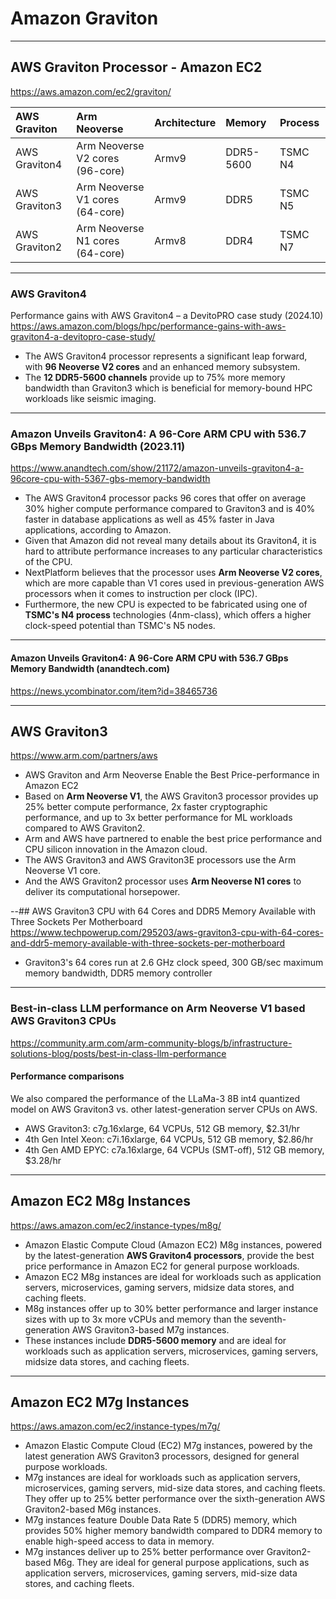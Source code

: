 # Amazon Graviton

---
## AWS Graviton Processor - Amazon EC2
https://aws.amazon.com/ec2/graviton/

| AWS Graviton | Arm Neoverse | Architecture | Memory | Process |
| :- | :- | :- | :- | :- |
| AWS Graviton4 | Arm Neoverse V2 cores (96-core) | Armv9 | DDR5-5600 | TSMC N4 |
| AWS Graviton3 | Arm Neoverse V1 cores (64-core) | Armv9 | DDR5 |TSMC N5 |
| AWS Graviton2 | Arm Neoverse N1 cores  (64-core) | Armv8 | DDR4 |TSMC N7 |


---
### AWS Graviton4

Performance gains with AWS Graviton4 – a DevitoPRO case study (2024.10) \
https://aws.amazon.com/blogs/hpc/performance-gains-with-aws-graviton4-a-devitopro-case-study/

* The AWS Graviton4 processor represents a significant leap forward, with **96 Neoverse V2 cores** and an enhanced memory subsystem.
* The **12 DDR5-5600 channels** provide up to 75% more memory bandwidth than Graviton3 which is beneficial for memory-bound HPC workloads like seismic imaging.

---
### Amazon Unveils Graviton4: A 96-Core ARM CPU with 536.7 GBps Memory Bandwidth (2023.11)
https://www.anandtech.com/show/21172/amazon-unveils-graviton4-a-96core-cpu-with-5367-gbs-memory-bandwidth

* The AWS Graviton4 processor packs 96 cores that offer on average 30% higher compute performance compared to Graviton3 and is 40% faster in database applications as well as 45% faster in Java applications, according to Amazon.
* Given that Amazon did not reveal many details about its Graviton4, it is hard to attribute performance increases to any particular characteristics of the CPU.
* NextPlatform believes that the processor uses **Arm Neoverse V2 cores**, which are more capable than V1 cores used in previous-generation AWS processors when it comes to instruction per clock (IPC).
* Furthermore, the new CPU is expected to be fabricated using one of **TSMC's N4 process** technologies (4nm-class), which offers a higher clock-speed potential than TSMC's N5 nodes.

---
#### Amazon Unveils Graviton4: A 96-Core ARM CPU with 536.7 GBps Memory Bandwidth (anandtech.com) 
https://news.ycombinator.com/item?id=38465736


---
## AWS Graviton3

https://www.arm.com/partners/aws

* AWS Graviton and Arm Neoverse Enable the Best Price-performance in Amazon EC2
* Based on **Arm Neoverse V1**, the AWS Graviton3 processor provides up 25% better compute performance, 2x faster cryptographic performance, and up to 3x better performance for ML workloads compared to AWS Graviton2.
* Arm and AWS have partnered to enable the best price performance and CPU silicon innovation in the Amazon cloud.
* The AWS Graviton3 and AWS Graviton3E processors use the Arm Neoverse V1 core.
* And the AWS Graviton2 processor uses **Arm Neoverse N1 cores** to deliver its computational horsepower.

--## AWS Graviton3 CPU with 64 Cores and DDR5 Memory Available with Three Sockets Per Motherboard
https://www.techpowerup.com/295203/aws-graviton3-cpu-with-64-cores-and-ddr5-memory-available-with-three-sockets-per-motherboard

* Graviton3's 64 cores run at 2.6 GHz clock speed, 300 GB/sec maximum memory bandwidth, DDR5 memory controller

---
### Best-in-class LLM performance on Arm Neoverse V1 based AWS Graviton3 CPUs
https://community.arm.com/arm-community-blogs/b/infrastructure-solutions-blog/posts/best-in-class-llm-performance

#### Performance comparisons
We also compared the performance of the LLaMa-3 8B int4 quantized model on AWS Graviton3 vs. other latest-generation server CPUs on AWS.

* AWS Graviton3: c7g.16xlarge, 64 VCPUs, 512 GB memory, $2.31/hr
* 4th Gen Intel Xeon: c7i.16xlarge, 64 VCPUs, 512 GB memory, $2.86/hr
* 4th Gen AMD EPYC: c7a.16xlarge, 64 VCPUs (SMT-off), 512 GB memory, $3.28/hr


---
## Amazon EC2 M8g Instances

https://aws.amazon.com/ec2/instance-types/m8g/

* Amazon Elastic Compute Cloud (Amazon EC2) M8g instances, powered by the latest-generation **AWS Graviton4 processors**, provide the best price performance in Amazon EC2 for general purpose workloads.
* Amazon EC2 M8g instances are ideal for workloads such as application servers, microservices, gaming servers, midsize data stores, and caching fleets.
* M8g instances offer up to 30% better performance and larger instance sizes with up to 3x more vCPUs and memory than the seventh-generation AWS Graviton3-based M7g instances.
* These instances include **DDR5-5600 memory** and are ideal for workloads such as application servers, microservices, gaming servers, midsize data stores, and caching fleets.
 

---
## Amazon EC2 M7g Instances

https://aws.amazon.com/ec2/instance-types/m7g/

* Amazon Elastic Compute Cloud (EC2) M7g instances, powered by the latest generation AWS Graviton3 processors, designed for general purpose workloads.
* M7g instances are ideal for workloads such as application servers, microservices, gaming servers, mid-size data stores, and caching fleets. They offer up to 25% better performance over the sixth-generation AWS Graviton2-based M6g instances.
* M7g instances feature Double Data Rate 5 (DDR5) memory, which provides 50% higher memory bandwidth compared to DDR4 memory to enable high-speed access to data in memory.
* M7g instances deliver up to 25% better performance over Graviton2-based M6g. They are ideal for general purpose applications, such as application servers, microservices, gaming servers, mid-size data stores, and caching fleets.

  
